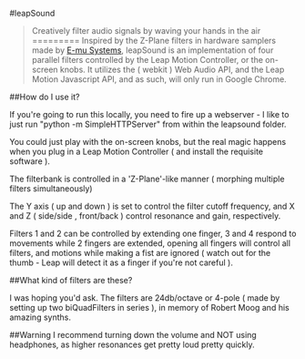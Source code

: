 #leapSound
>Creatively filter audio signals by waving your hands in the air
=========
Inspired by the Z-Plane filters in hardware samplers made by <a href="http://en.wikipedia.org/wiki/E-mu_Systems">E-mu Systems</a>, 
leapSound is an implementation of four parallel filters controlled by the Leap Motion Controller, or the on-screen knobs. It utilizes the ( webkit ) Web Audio API, and the Leap Motion Javascript API, and as such, will only
run in Google Chrome.

##How do I use it?

If you're going to run this locally, you need to fire up a webserver - I like to just run "python -m SimpleHTTPServer" from within the leapsound folder.

You could just play with the on-screen knobs, but the real magic happens when you plug in a Leap Motion Controller ( and install the requisite software ).

The filterbank is controlled in a 'Z-Plane'-like manner ( morphing multiple filters simultaneously)

The Y axis ( up and down ) is set to control the filter cutoff frequency, and X and Z ( side/side , front/back ) control resonance and gain, respectively.

Filters 1 and 2 can be controlled by extending one finger, 3 and 4 respond to movements while 2 fingers are extended, opening all fingers will control all filters, and motions while making a fist are ignored ( watch out for the thumb - Leap will detect it as a finger if you're not careful ).

##What kind of filters are these?

I was hoping you'd ask.  The filters are 24db/octave or 4-pole ( made by setting up two biQuadFilters in series ), in memory of Robert Moog and his amazing synths.

##Warning
I recommend turning down the volume and NOT using headphones, as higher resonances get pretty loud pretty quickly.
